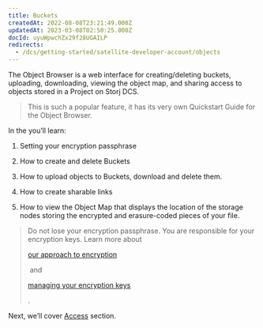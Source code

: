 ```yaml
---
title: Buckets
createdAt: 2022-08-08T23:21:49.000Z
updatedAt: 2023-03-08T02:50:25.000Z
docId: uyuWpwchZx29f28UGAILP
redirects:
  - /dcs/getting-started/satellite-developer-account/objects
---
```


The Object Browser is a web interface for creating/deleting buckets, uploading, downloading, viewing the object map, and sharing access to objects stored in a Project on Storj DCS.

> This is such a popular feature, it has its very own Quickstart Guide for the Object Browser.

In the [](docId:4oDAezF-FcfPr0WPl7knd)  you’ll learn:

1.  Setting your encryption passphrase

2.  How to create and delete Buckets

3.  How to upload objects to Buckets, download and delete them.

4.  How to create sharable links

5.  How to view the Object Map that displays the location of the storage nodes storing the encrypted and erasure-coded pieces of your file.

> Do not lose your encryption passphrase. You are responsible for your encryption keys. Learn more about 
>
> [our approach to encryption](https://docs.storj.io/dcs/concepts/encryption-key/)
>
>  and 
>
> [managing your encryption keys](https://docs.storj.io/dcs/concepts/access/encryption-and-keys/)
>
> .

Next, we’ll cover [Access](https://docs.storj.io/dcs/getting-started/satellite-developer-account/access-grants/) section.




